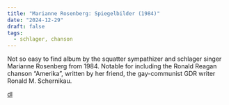 ```yaml
---
title: "Marianne Rosenberg: Spiegelbilder (1984)"
date: "2024-12-29"
draft: false
tags:
  - schlager, chanson
---
```


Not so easy to find album by the squatter sympathizer and schlager singer Marianne Rosenberg from 1984. Notable for including the Ronald Reagan chanson “Amerika”, written by her friend, the gay-communist GDR writer Ronald M. Schernikau.

[dl](https://mega.nz/file/FAxT3RBD#rNApAaeTUrobZr1q1YKTG05nd1OJXbdIDwSBhKH5xqc)
